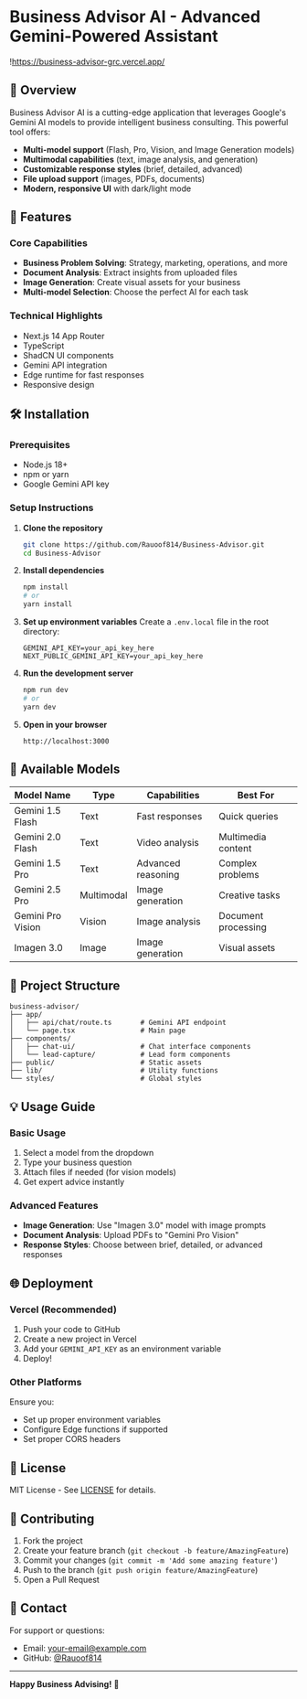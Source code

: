 # Business Advisor AI - Advanced Gemini-Powered Assistant

!https://business-advisor-grc.vercel.app/

## 🌟 Overview

Business Advisor AI is a cutting-edge application that leverages Google's Gemini AI models to provide intelligent business consulting. This powerful tool offers:

- **Multi-model support** (Flash, Pro, Vision, and Image Generation models)
- **Multimodal capabilities** (text, image analysis, and generation)
- **Customizable response styles** (brief, detailed, advanced)
- **File upload support** (images, PDFs, documents)
- **Modern, responsive UI** with dark/light mode

## 🚀 Features

### Core Capabilities
- **Business Problem Solving**: Strategy, marketing, operations, and more
- **Document Analysis**: Extract insights from uploaded files
- **Image Generation**: Create visual assets for your business
- **Multi-model Selection**: Choose the perfect AI for each task

### Technical Highlights
- Next.js 14 App Router
- TypeScript
- ShadCN UI components
- Gemini API integration
- Edge runtime for fast responses
- Responsive design

## 🛠 Installation

### Prerequisites
- Node.js 18+
- npm or yarn
- Google Gemini API key

### Setup Instructions

1. **Clone the repository**
   ```bash
   git clone https://github.com/Rauoof814/Business-Advisor.git
   cd Business-Advisor
   ```

2. **Install dependencies**
   ```bash
   npm install
   # or
   yarn install
   ```

3. **Set up environment variables**
   Create a `.env.local` file in the root directory:
   ```env
   GEMINI_API_KEY=your_api_key_here
   NEXT_PUBLIC_GEMINI_API_KEY=your_api_key_here
   ```

4. **Run the development server**
   ```bash
   npm run dev
   # or
   yarn dev
   ```

5. **Open in your browser**
   ```
   http://localhost:3000
   ```

## 🧠 Available Models

| Model Name | Type | Capabilities | Best For |
|------------|------|--------------|----------|
| Gemini 1.5 Flash | Text | Fast responses | Quick queries |
| Gemini 2.0 Flash | Text | Video analysis | Multimedia content |
| Gemini 1.5 Pro | Text | Advanced reasoning | Complex problems |
| Gemini 2.5 Pro | Multimodal | Image generation | Creative tasks |
| Gemini Pro Vision | Vision | Image analysis | Document processing |
| Imagen 3.0 | Image | Image generation | Visual assets |

## 📁 Project Structure

```
business-advisor/
├── app/
│   ├── api/chat/route.ts       # Gemini API endpoint
│   └── page.tsx                # Main page
├── components/
│   ├── chat-ui/                # Chat interface components
│   └── lead-capture/           # Lead form components
├── public/                     # Static assets
├── lib/                        # Utility functions
└── styles/                     # Global styles
```

## 💡 Usage Guide

### Basic Usage
1. Select a model from the dropdown
2. Type your business question
3. Attach files if needed (for vision models)
4. Get expert advice instantly

### Advanced Features
- **Image Generation**: Use "Imagen 3.0" model with image prompts
- **Document Analysis**: Upload PDFs to "Gemini Pro Vision"
- **Response Styles**: Choose between brief, detailed, or advanced responses

## 🌐 Deployment

### Vercel (Recommended)
1. Push your code to GitHub
2. Create a new project in Vercel
3. Add your `GEMINI_API_KEY` as an environment variable
4. Deploy!

### Other Platforms
Ensure you:
- Set up proper environment variables
- Configure Edge functions if supported
- Set proper CORS headers

## 📜 License

MIT License - See [LICENSE](./LICENSE) for details.

## 🤝 Contributing

1. Fork the project
2. Create your feature branch (`git checkout -b feature/AmazingFeature`)
3. Commit your changes (`git commit -m 'Add some amazing feature'`)
4. Push to the branch (`git push origin feature/AmazingFeature`)
5. Open a Pull Request

## 📧 Contact

For support or questions:
- Email: [your-email@example.com](mailto:your-email@example.com)
- GitHub: [@Rauoof814](https://github.com/Rauoof814)

---

**Happy Business Advising!** 🚀